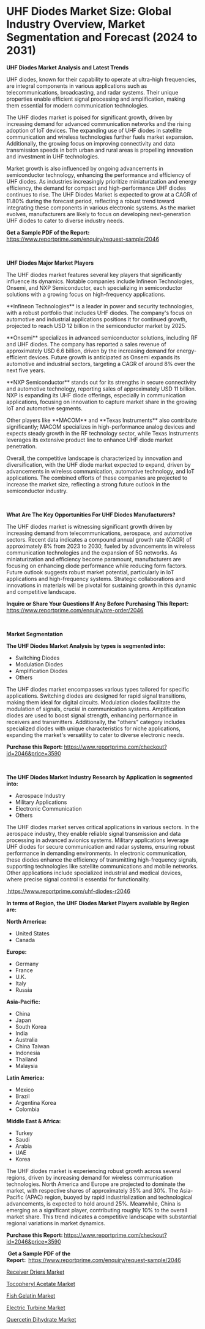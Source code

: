 <p><h1>UHF Diodes Market Size: Global Industry Overview, Market Segmentation and Forecast (2024 to 2031)</h1></p><p><strong>UHF Diodes Market Analysis and Latest Trends</strong></p>
<p><p>UHF diodes, known for their capability to operate at ultra-high frequencies, are integral components in various applications such as telecommunications, broadcasting, and radar systems. Their unique properties enable efficient signal processing and amplification, making them essential for modern communication technologies.</p><p>The UHF diodes market is poised for significant growth, driven by increasing demand for advanced communication networks and the rising adoption of IoT devices. The expanding use of UHF diodes in satellite communication and wireless technologies further fuels market expansion. Additionally, the growing focus on improving connectivity and data transmission speeds in both urban and rural areas is propelling innovation and investment in UHF technologies.</p><p>Market growth is also influenced by ongoing advancements in semiconductor technology, enhancing the performance and efficiency of UHF diodes. As industries increasingly prioritize miniaturization and energy efficiency, the demand for compact and high-performance UHF diodes continues to rise. The UHF Diodes Market is expected to grow at a CAGR of 11.80% during the forecast period, reflecting a robust trend toward integrating these components in various electronic systems. As the market evolves, manufacturers are likely to focus on developing next-generation UHF diodes to cater to diverse industry needs.</p></p>
<p><strong>Get a Sample PDF of the Report:&nbsp;</strong> <a href="https://www.reportprime.com/enquiry/request-sample/2046?utm_campaign=2015&utm_medium=2&utm_source=Github&utm_content=ia&utm_term=24122024&utm_id=uhf-diodes">https://www.reportprime.com/enquiry/request-sample/2046</a></p>
<p>&nbsp;</p>
<p><strong>UHF Diodes Major Market Players</strong></p>
<p><p>The UHF diodes market features several key players that significantly influence its dynamics. Notable companies include Infineon Technologies, Onsemi, and NXP Semiconductor, each specializing in semiconductor solutions with a growing focus on high-frequency applications.</p><p>**Infineon Technologies** is a leader in power and security technologies, with a robust portfolio that includes UHF diodes. The company's focus on automotive and industrial applications positions it for continued growth, projected to reach USD 12 billion in the semiconductor market by 2025.</p><p>**Onsemi** specializes in advanced semiconductor solutions, including RF and UHF diodes. The company has reported a sales revenue of approximately USD 6.6 billion, driven by the increasing demand for energy-efficient devices. Future growth is anticipated as Onsemi expands its automotive and industrial sectors, targeting a CAGR of around 8% over the next five years.</p><p>**NXP Semiconductor** stands out for its strengths in secure connectivity and automotive technology, reporting sales of approximately USD 11 billion. NXP is expanding its UHF diode offerings, especially in communication applications, focusing on innovation to capture market share in the growing IoT and automotive segments.</p><p>Other players like **MACOM** and **Texas Instruments** also contribute significantly; MACOM specializes in high-performance analog devices and expects steady growth in the RF technology sector, while Texas Instruments leverages its extensive product line to enhance UHF diode market penetration.</p><p>Overall, the competitive landscape is characterized by innovation and diversification, with the UHF diode market expected to expand, driven by advancements in wireless communication, automotive technology, and IoT applications. The combined efforts of these companies are projected to increase the market size, reflecting a strong future outlook in the semiconductor industry.</p></p>
<p>&nbsp;</p>
<p><strong>What Are The Key Opportunities For UHF Diodes Manufacturers?</strong></p>
<p><p>The UHF diodes market is witnessing significant growth driven by increasing demand from telecommunications, aerospace, and automotive sectors. Recent data indicates a compound annual growth rate (CAGR) of approximately 8% from 2023 to 2030, fueled by advancements in wireless communication technologies and the expansion of 5G networks. As miniaturization and efficiency become paramount, manufacturers are focusing on enhancing diode performance while reducing form factors. Future outlook suggests robust market potential, particularly in IoT applications and high-frequency systems. Strategic collaborations and innovations in materials will be pivotal for sustaining growth in this dynamic and competitive landscape.</p></p>
<p><strong>Inquire or Share Your Questions If Any Before Purchasing This Report:</strong> <a href="https://www.reportprime.com/enquiry/pre-order/2046?utm_campaign=2015&utm_medium=2&utm_source=Github&utm_content=ia&utm_term=24122024&utm_id=uhf-diodes">https://www.reportprime.com/enquiry/pre-order/2046</a></p>
<p>&nbsp;</p>
<p><strong>Market Segmentation</strong></p>
<p><strong>The UHF Diodes Market Analysis by types is segmented into:</strong></p>
<p><ul><li>Switching Diodes</li><li>Modulation Diodes</li><li>Amplification Diodes</li><li>Others</li></ul></p>
<p><p>The UHF diodes market encompasses various types tailored for specific applications. Switching diodes are designed for rapid signal transitions, making them ideal for digital circuits. Modulation diodes facilitate the modulation of signals, crucial in communication systems. Amplification diodes are used to boost signal strength, enhancing performance in receivers and transmitters. Additionally, the "others" category includes specialized diodes with unique characteristics for niche applications, expanding the market's versatility to cater to diverse electronic needs.</p></p>
<p><strong>Purchase this Report:&nbsp;</strong><a href="https://www.reportprime.com/checkout?id=2046&price=3590&utm_campaign=2015&utm_medium=2&utm_source=Github&utm_content=ia&utm_term=24122024&utm_id=uhf-diodes">https://www.reportprime.com/checkout?id=2046&price=3590</a></p>
<p>&nbsp;</p>
<p><strong>The UHF Diodes Market Industry Research by Application is segmented into:</strong></p>
<p><ul><li>Aerospace Industry</li><li>Military Applications</li><li>Electronic Communication</li><li>Others</li></ul></p>
<p><p>The UHF diodes market serves critical applications in various sectors. In the aerospace industry, they enable reliable signal transmission and data processing in advanced avionics systems. Military applications leverage UHF diodes for secure communication and radar systems, ensuring robust performance in demanding environments. In electronic communication, these diodes enhance the efficiency of transmitting high-frequency signals, supporting technologies like satellite communications and mobile networks. Other applications include specialized industrial and medical devices, where precise signal control is essential for functionality.</p></p>
<p><a href="https://www.reportprime.com/uhf-diodes-r2046?utm_campaign=2015&utm_medium=2&utm_source=Github&utm_content=ia&utm_term=24122024&utm_id=uhf-diodes">&nbsp;https://www.reportprime.com/uhf-diodes-r2046</a></p>
<p><strong>In terms of Region, the UHF Diodes Market Players available by Region are:</strong></p>
<p>
    <p> <strong> North America: </strong>
        <ul>
            <li>United States</li>
            <li>Canada</li>
        </ul>
        </p> 
    <p> <strong> Europe: </strong>
        <ul>
            <li>Germany</li>
            <li>France</li>
            <li>U.K.</li>
            <li>Italy</li>
            <li>Russia</li>
        </ul>
        </p> 
    <p> <strong> Asia-Pacific: </strong>
        <ul>
            <li>China</li>
            <li>Japan</li>
            <li>South Korea</li>
            <li>India</li>
            <li>Australia</li>
            <li>China Taiwan</li>
            <li>Indonesia</li>
            <li>Thailand</li>
            <li>Malaysia</li>
        </ul>
        </p> 
    <p> <strong> Latin America: </strong>
        <ul>
            <li>Mexico</li>
            <li>Brazil</li>
            <li>Argentina Korea</li>
            <li>Colombia</li>
        </ul>
        </p> 
    <p> <strong> Middle East & Africa: </strong>
        <ul>
            <li>Turkey</li>
            <li>Saudi</li>
            <li>Arabia</li>
            <li>UAE</li>
            <li>Korea</li>
        </ul>
    </p>
    </p>
<p><p>The UHF diodes market is experiencing robust growth across several regions, driven by increasing demand for wireless communication technologies. North America and Europe are projected to dominate the market, with respective shares of approximately 35% and 30%. The Asia-Pacific (APAC) region, buoyed by rapid industrialization and technological advancements, is expected to hold around 25%. Meanwhile, China is emerging as a significant player, contributing roughly 10% to the overall market share. This trend indicates a competitive landscape with substantial regional variations in market dynamics.</p></p>
<p><strong>Purchase this Report: </strong><a href="https://www.reportprime.com/checkout?id=2046&price=3590&utm_campaign=2015&utm_medium=2&utm_source=Github&utm_content=ia&utm_term=24122024&utm_id=uhf-diodes">https://www.reportprime.com/checkout?id=2046&price=3590</a></p>
<p>&nbsp;<strong>Get a Sample PDF of the Report:&nbsp;&nbsp;</strong><a href="https://www.reportprime.com/enquiry/request-sample/2046?utm_campaign=2015&utm_medium=2&utm_source=Github&utm_content=ia&utm_term=24122024&utm_id=uhf-diodes">https://www.reportprime.com/enquiry/request-sample/2046</a></p>
<p><strong></strong></p>
<p><p><a href="https://www.linkedin.com/pulse/receiver-driers-market-size-share-analysis-2024-2031-evaluating-2qlte?utm_campaign=2015&utm_medium=2&utm_source=Github&utm_content=ia&utm_term=24122024&utm_id=uhf-diodes">Receiver Driers Market</a></p><p><a href="https://www.linkedin.com/pulse/tocopheryl-acetate-market-growth-projections-2024-2031-46-cagr-1eg4e?utm_campaign=2015&utm_medium=2&utm_source=Github&utm_content=ia&utm_term=24122024&utm_id=uhf-diodes">Tocopheryl Acetate Market</a></p><p><a href="https://www.linkedin.com/pulse/fish-gelatin-market-scope-offering-deep-insights-historical-trends-0hute?utm_campaign=2015&utm_medium=2&utm_source=Github&utm_content=ia&utm_term=24122024&utm_id=uhf-diodes">Fish Gelatin Market</a></p><p><a href="https://www.linkedin.com/pulse/f-my-mkt-intel-xkfif?utm_campaign=2015&utm_medium=2&utm_source=Github&utm_content=ia&utm_term=24122024&utm_id=uhf-diodes">Electric Turbine Market</a></p><p><a href="https://www.linkedin.com/pulse/quercetin-dihydrate-market-dynamics-projections-2024-2031-segmentation-vnewe?utm_campaign=2015&utm_medium=2&utm_source=Github&utm_content=ia&utm_term=24122024&utm_id=uhf-diodes">Quercetin Dihydrate Market</a></p></p>
